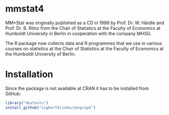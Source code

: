 # mmstat4

MM*Stat was originally published as a CD in 1998 by Prof. Dr. W. Härdle and Prof. Dr. B. Rönz from the Chair of Statistics at the Faculty of Economics at Humboldt University in Berlin in cooperation with the company MHSG.

The R package now collects data and R programmes that we use in various courses on statistics at the Chair of Statistics at the Faculty of Economics at the Humboldt University of Berlin.

# Installation  

Since the package is not available at CRAN it has to be installed from GitHub:

```R
library("devtools")
install_github("sigbertklinke/smvgraph")
```
